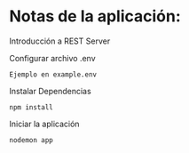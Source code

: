# Notas de la aplicación:
Introducción a REST Server

Configurar archivo .env
```
Ejemplo en example.env
```

Instalar Dependencias
```
npm install
```

Iniciar la aplicación
```
nodemon app
```